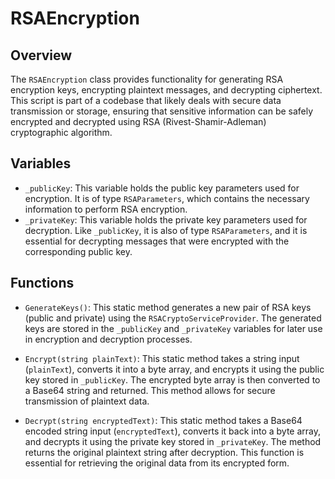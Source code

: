 # RSAEncryption

## Overview
The `RSAEncryption` class provides functionality for generating RSA encryption keys, encrypting plaintext messages, and decrypting ciphertext. This script is part of a codebase that likely deals with secure data transmission or storage, ensuring that sensitive information can be safely encrypted and decrypted using RSA (Rivest-Shamir-Adleman) cryptographic algorithm.

## Variables
- `_publicKey`: This variable holds the public key parameters used for encryption. It is of type `RSAParameters`, which contains the necessary information to perform RSA encryption.
- `_privateKey`: This variable holds the private key parameters used for decryption. Like `_publicKey`, it is also of type `RSAParameters`, and it is essential for decrypting messages that were encrypted with the corresponding public key.

## Functions
- `GenerateKeys()`: This static method generates a new pair of RSA keys (public and private) using the `RSACryptoServiceProvider`. The generated keys are stored in the `_publicKey` and `_privateKey` variables for later use in encryption and decryption processes.

- `Encrypt(string plainText)`: This static method takes a string input (`plainText`), converts it into a byte array, and encrypts it using the public key stored in `_publicKey`. The encrypted byte array is then converted to a Base64 string and returned. This method allows for secure transmission of plaintext data.

- `Decrypt(string encryptedText)`: This static method takes a Base64 encoded string input (`encryptedText`), converts it back into a byte array, and decrypts it using the private key stored in `_privateKey`. The method returns the original plaintext string after decryption. This function is essential for retrieving the original data from its encrypted form.